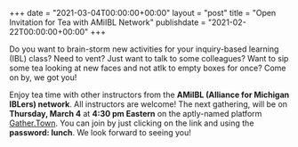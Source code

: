 +++
date = "2021-03-04T00:00:00+00:00"
layout = "post"
title = "Open Invitation for Tea with AMiIBL Network"
publishdate = "2021-02-22T00:00:00+00:00"
+++

Do you want to brain-storm new activities for your inquiry-based learning (IBL) class? Need to vent? Just want to talk to some colleagues? Want to sip some tea looking at new faces and not atlk to empty boxes for once? Come on by, we got you!<br/>

Enjoy tea time with other instructors from the **AMiIBL (Alliance for Michigan IBLers) network**. All instructors are welcome! The next gathering, will be on **Thursday, March 4** at **4:30 pm Eastern** on the aptly-named platform <a href="https://gather.town/app/gjIsk07K0ziPHqbP/lunch">Gather.Town</a>. You can join by just clicking on the link and using the **password: lunch**. We look forward to seeing you!

